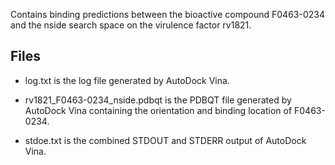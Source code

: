 Contains binding predictions between the bioactive compound F0463-0234 and the nside search space on the virulence factor rv1821.

## Files

- log.txt is the log file generated by AutoDock Vina.

- rv1821_F0463-0234_nside.pdbqt is the PDBQT file generated by AutoDock Vina containing the orientation and binding location of F0463-0234.

- stdoe.txt is the combined STDOUT and STDERR output of AutoDock Vina.

